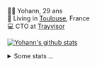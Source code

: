 <p>
  👨🏻 <bold>Yohann</bold>, 29 ans<br/>
  💼 Living in <a href="https://www.google.com/maps?q=toulouse">Toulouse</a>, France<br/>
  💻 CTO at <a href="https://trayvisor.com/">Trayvisor</a><br/>
</p>

<a href="https://github.com/anuraghazra/github-readme-stats"><img align="center" src="https://github-readme-stats-dviw-8taegaswk-yohann84ls-projects.vercel.app//api?username=yohann84L&show_icons=true&include_all_commits=true" alt="Yohann's github stats" /> </a>


<details>
  <summary>Some stats ...</summary><br/>
  

<!--START_SECTION:waka-->
![Code Time](http://img.shields.io/badge/Code%20Time-1%2C228%20hrs%2048%20mins-blue)

![Profile Views](http://img.shields.io/badge/Profile%20Views-0-blue)

**🐱 My GitHub Data** 

> 📦 440.9 kB Used in GitHub's Storage 
 > 
> 🏆 296 Contributions in the Year 2025
 > 
> 🚫 Not Opted to Hire
 > 
> 📜 26 Public Repositories 
 > 
> 🔑 21 Private Repositories 
 > 
**I'm an Early 🐤** 

```text
🌞 Morning                21366 commits       ████████░░░░░░░░░░░░░░░░░   30.26 % 
🌆 Daytime                40563 commits       ██████████████░░░░░░░░░░░   57.44 % 
🌃 Evening                8551 commits        ███░░░░░░░░░░░░░░░░░░░░░░   12.11 % 
🌙 Night                  136 commits         ░░░░░░░░░░░░░░░░░░░░░░░░░   00.19 % 
```
📅 **I'm Most Productive on Wednesday** 

```text
Monday                   13287 commits       █████░░░░░░░░░░░░░░░░░░░░   18.82 % 
Tuesday                  13257 commits       █████░░░░░░░░░░░░░░░░░░░░   18.77 % 
Wednesday                14746 commits       █████░░░░░░░░░░░░░░░░░░░░   20.88 % 
Thursday                 14369 commits       █████░░░░░░░░░░░░░░░░░░░░   20.35 % 
Friday                   13632 commits       █████░░░░░░░░░░░░░░░░░░░░   19.30 % 
Saturday                 489 commits         ░░░░░░░░░░░░░░░░░░░░░░░░░   00.69 % 
Sunday                   836 commits         ░░░░░░░░░░░░░░░░░░░░░░░░░   01.18 % 
```


📊 **This Week I Spent My Time On** 

```text
🕑︎ Time Zone: Europe/Paris

💬 Programming Languages: 
HTTP Request             2 hrs 58 mins       ███████████████████████░░   92.86 % 
Python                   10 mins             █░░░░░░░░░░░░░░░░░░░░░░░░   05.68 % 
Other                    2 mins              ░░░░░░░░░░░░░░░░░░░░░░░░░   01.46 % 

🔥 Editors: 
Zed                      2 hrs 2 mins        ████████████████░░░░░░░░░   63.50 % 
Postman                  1 hr 10 mins        █████████░░░░░░░░░░░░░░░░   36.50 % 

💻 Operating System: 
Mac                      3 hrs 12 mins       █████████████████████████   100.00 % 
```

**I Mostly Code in Python** 

```text
Python                   25 repos            ██████████████░░░░░░░░░░░   54.35 % 
Jupyter Notebook         4 repos             ██░░░░░░░░░░░░░░░░░░░░░░░   08.70 % 
JavaScript               3 repos             ██░░░░░░░░░░░░░░░░░░░░░░░   06.52 % 
HTML                     2 repos             █░░░░░░░░░░░░░░░░░░░░░░░░   04.35 % 
Shell                    1 repo              █░░░░░░░░░░░░░░░░░░░░░░░░   02.17 % 
```




 Last Updated on 27/03/2025 00:42:40 UTC
<!--END_SECTION:waka-->

